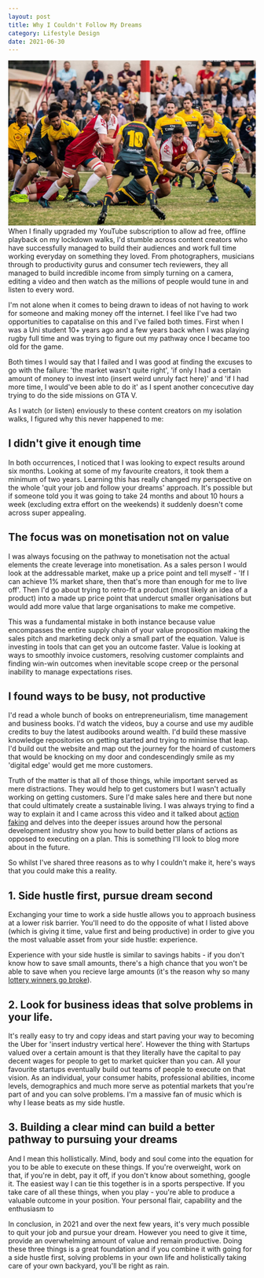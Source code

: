 ```yaml
---
layout: post
title: Why I Couldn't Follow My Dreams
category: Lifestyle Design
date: 2021-06-30
---
```


![rugby](/images/rugby3.jpg)When I finally upgraded my YouTube subscription to allow ad free, offline playback on my lockdown walks, I'd stumble across content creators who have successfully managed to build their audiences and work full time working everyday on something they loved. From photographers, musicians through to productivity gurus and consumer tech reviewers, they all managed to build incredible income from simply turning on a camera, editing a video and then watch as the millions of people would tune in and listen to every word.

I'm not alone when it comes to being drawn to ideas of not having to work for someone and making money off the internet. I feel like I've had two opportunities to capatalise on this and I've failed both times. First when I was a Uni student 10+ years ago and a few years back when I was playing rugby full time and was trying to figure out my pathway once I became too old for the game. 

Both times I would say that I failed and I was good at finding the excuses to go with the failure: 'the market wasn't quite right', 'if only I had a certain amount of money to invest into (insert weird unruly fact here)' and 'if I had more time, I would've been able to do it' as I spent another concecutive day trying to do the side missions on GTA V.

As I watch (or listen) enviously to these content creators on my isolation walks, I figured why this never happened to me:

## I didn't give it enough time

In both occurrences, I noticed that I was looking to expect results around six months. Looking at some of my favourite creators, it took them a minimum of two years. Learning this has really changed my perspective on the whole 'quit your job and follow your dreams' approach. It's possible but if someone told you it was going to take 24 months and about 10 hours a week (excluding extra effort on the weekends) it suddenly doesn't come across super appealing.

## The focus was on monetisation not on value

I was always focusing on the pathway to monetisation not the actual elements the create leverage into monetisation. As a sales person I would look at the addressable market, make up a price point and tell myself - 'If I can achieve 1% market share, then that's more than enough for me to live off'. Then I'd go about trying to retro-fit a product (most likely an idea of a product) into a made up price point that undercut smaller organisations but would add more value that large organisations to make me competive. 

This was a fundamental mistake in both instance because value encompasses the entire supply chain of your value proposition making the sales pitch and marketing deck only a small part of the equation. Value is investing in tools that can get you an outcome faster. Value is looking at ways to smoothly invoice customers, resolving customer complaints and finding win-win outcomes when inevitable scope creep or the personal inability to manage expectations rises.

## I found ways to be busy, not productive

I'd read a whole bunch of books on entrepreneurialism, time management and business books. I'd watch the videos, buy a course and use my audible credits to buy the latest audibooks around wealth. I'd build these massive knowledge repositories on getting started and trying to minimise that leap. I'd build out the website and map out the journey for the hoard of customers that would be knocking on my door and condescendingly smile as my 'digital edge' would get me more customers.

Truth of the matter is that all of those things, while important served as mere distractions. They would help to get customers but I wasn't actually working on getting customers. Sure I'd make sales here and there but none that could ultimately create a sustainable living. I was always trying to find a way to explain it and I came across this video and it talked about [action faking](https://youtu.be/dmLTLkCBSN8?t=370) and delves into the deeper issues around how the personal development industry show you how to build better plans of actions as opposed to executing on a plan. This is something I'll look to blog more about in the future.

So whilst I've shared three reasons as to why I couldn't make it, here's ways that you could make this a reality.

## 1. Side hustle first, pursue dream second

Exchanging your time to work a side hustle allows you to approach business at a lower risk barrier. You'll need to do the opposite of what I listed above (which is giving it time, value first and being productive) in order to give you the most valuable asset from your side hustle: experience.

Experience with your side hustle is similar to savings habits - if you don't know how to save small amounts, there's a high chance that you won't be able to save when you recieve large amounts (it's the reason why so many [lottery winners go broke](https://www.cnbc.com/2017/08/25/heres-why-lottery-winners-go-broke.html)).

## 2. Look for business ideas that solve problems in your life.

It's really easy to try and copy ideas and start paving your way to becoming the Uber for 'insert industry vertical here'. However the thing with Startups valued over a certain amount is that they literally have the capital to pay decent wages for people to get to market quicker than you can. All your favourite startups eventually build out teams of people to execute on that vision. As an individual, your consumer habits, professional abilities, income levels, demographics and much more serve as potential markets that you're part of and you can solve problems. I'm a massive fan of music which is why I lease beats as my side hustle. 

## 3. Building a clear mind can build a better pathway to pursuing your dreams

And I mean this hollistically. Mind, body and soul come into the equation for you to be able to execute on these things. If you're overweight, work on that, if you're in debt, pay it off, if you don't know about something, google it. The easiest way I can tie this together is in a sports perspective. If you take care of all these things, when you play - you're able to produce a valuable outcome in your position. Your personal flair, capability and the enthusiasm to 

In conclusion, in 2021 and over the next few years, it's very much possible to quit your job and pursue your dream. However you need to give it time, provide an overwhelming amount of value and remain productive. Doing these three things is a great foundation and if you combine it with going for a side hustle first, solving problems in your own life and holistically taking care of your own backyard, you'll be right as rain.




